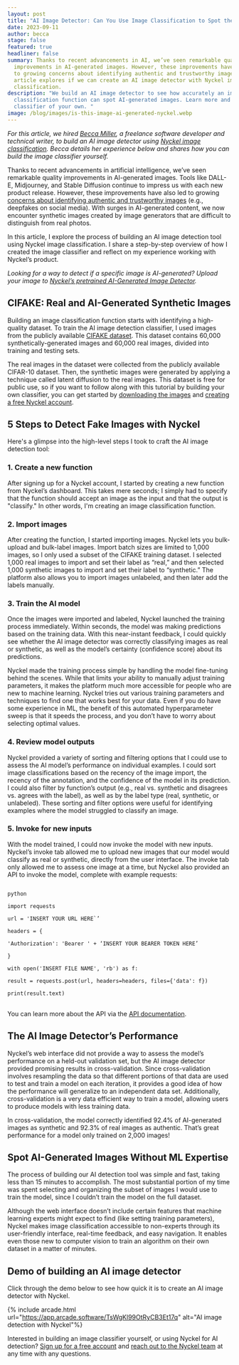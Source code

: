 ```yaml
---
layout: post
title: "AI Image Detector: Can You Use Image Classification to Spot the Fakes?"
date: 2023-09-11
author: becca
stage: false
featured: true
headliner: false
summary: Thanks to recent advancements in AI, we’ve seen remarkable quality
  improvements in AI-generated images. However, these improvements have also led
  to growing concerns about identifying authentic and trustworthy images. This
  article explores if we can create an AI image detector with Nyckel image
  classification.
description: "We build an AI image detector to see how accurately an image
  classification function can spot AI-generated images. Learn more and build a
  classifier of your own. "
image: /blog/images/is-this-image-ai-generated-nyckel.webp
---
```

*For this article, we hired [Becca Miller](https://www.linkedin.com/in/becca-miller-96a570b8/), a freelance software developer and technical writer, to build an AI image detector using [Nyckel image classification](https://www.nyckel.com/image-classification-api). Becca details her experience below and shares how you can build the image classifier yourself.*

Thanks to recent advancements in artificial intelligence, we’ve seen remarkable quality improvements in AI-generated images. Tools like DALL-E, Midjourney, and Stable Diffusion continue to impress us with each new product release. However, these improvements have also led to growing [concerns about identifying authentic and trustworthy images](https://www.nytimes.com/2023/04/08/business/media/ai-generated-images.html) (e.g., deepfakes on social media). With surges in AI-generated content, we now encounter synthetic images created by image generators that are difficult to distinguish from real photos.

In this article, I explore the process of building an AI image detection tool using Nyckel image classification. I share a step-by-step overview of how I created the image classifier and reflect on my experience working with Nyckel’s product.

*Looking for a way to detect if a specific image is AI-generated? Upload your image to [Nyckel’s pretrained AI-Generated Image Detector](https://www.nyckel.com/public-functions/ai-generated-images-image-classifier).*

## CIFAKE: Real and AI-Generated Synthetic Images

Building an image classification function starts with identifying a high-quality dataset. To train the AI image detection classifier, I used images from the publicly available [CIFAKE dataset](https://www.kaggle.com/datasets/birdy654/cifake-real-and-ai-generated-synthetic-images). This dataset contains 60,000 synthetically-generated images and 60,000 real images, divided into training and testing sets. 

The real images in the dataset were collected from the publicly available CIFAR-10 dataset. Then, the synthetic images were generated by applying a technique called latent diffusion to the real images. This dataset is free for public use, so if you want to follow along with this tutorial by building your own classifier, you can get started by [downloading the images](https://www.kaggle.com/datasets/birdy654/cifake-real-and-ai-generated-synthetic-images) and [creating a free Nyckel account](https://www.nyckel.com/console).

## 5 Steps to Detect Fake Images with Nyckel

Here's a glimpse into the high-level steps I took to craft the AI image detection tool:

### 1. Create a new function

After signing up for a Nyckel account, I started by creating a new function from Nyckel’s dashboard. This takes mere seconds; I simply had to specify that the function should accept an image as the input and that the output is "classify." In other words, I'm creating an image classification function.

### 2. Import images

After creating the function, I started importing images. Nyckel lets you bulk-upload and bulk-label images. Import batch sizes are limited to 1,000 images, so I only used a subset of the CIFAKE training dataset. I selected 1,000 real images to import and set their label as “real,” and then selected 1,000 synthetic images to import and set their label to “synthetic.” The platform also allows you to import images unlabeled, and then later add the labels manually.

### 3. Train the AI model

Once the images were imported and labeled, Nyckel launched the training process immediately. Within seconds, the model was making predictions based on the training data. With this near-instant feedback, I could quickly see whether the AI image detector was correctly classifying images as real or synthetic, as well as the model’s certainty (confidence score) about its predictions.

Nyckel made the training process simple by handling the model fine-tuning behind the scenes. While that limits your ability to manually adjust training parameters, it makes the platform much more accessible for people who are new to machine learning. Nyckel tries out various training parameters and techniques to find one that works best for your data. Even if you do have some experience in ML, the benefit of this automated hyperparameter sweep is that it speeds the process, and you don’t have to worry about selecting optimal values.

### 4﻿. Review model outputs

Nyckel provided a variety of sorting and filtering options that I could use to assess the AI model’s performance on individual examples. I could sort image classifications based on the recency of the image import, the recency of the annotation, and the confidence of the model in its prediction. I could also filter by function’s output (e.g., real vs. synthetic and disagrees vs. agrees with the label), as well as by the label type (real, synthetic, or unlabeled). These sorting and filter options were useful for identifying examples where the model struggled to classify an image.

### 5﻿. Invoke for new inputs

With the model trained, I could now invoke the model with new inputs. Nyckel’s invoke tab allowed me to upload new images that our model would classify as real or synthetic, directly from the user interface. The invoke tab only allowed me to assess one image at a time, but Nyckel also provided an API to invoke the model, complete with example requests:

<pre class="code-box">
<code id="codeSnippet">
python

import requests

url = 'INSERT YOUR URL HERE`’

headers = {

'Authorization': 'Bearer ' + ‘INSERT YOUR BEARER TOKEN HERE’

}

with open('INSERT FILE NAME', 'rb') as f:

result = requests.post(url, headers=headers, files={'data': f})

print(result.text)
</code>
</pre>

You can learn more about the API via the [API documentation](https://www.nyckel.com/docs).

## The AI Image Detector’s Performance

Nyckel’s web interface did not provide a way to assess the model’s performance on a held-out validation set, but the AI image detector provided promising results in cross-validation. Since cross-validation involves resampling the data so that different portions of that data are used to test and train a model on each iteration, it provides a good idea of how the performance will generalize to an independent data set. Additionally, cross-validation is a very data efficient way to train a model, allowing users to produce models with less training data.

In cross-validation, the model correctly identified 92.4% of AI-generated images as synthetic and 92.3% of real images as authentic. That’s great performance for a model only trained on 2,000 images!

## Spot AI-Generated Images Without ML Expertise 

The process of building our AI detection tool was simple and fast, taking less than 15 minutes to accomplish. The most substantial portion of my time was spent selecting and organizing the subset of images I would use to train the model, since I couldn’t train the model on the full dataset. 

Although the web interface doesn’t include certain features that machine learning experts might expect to find (like setting training parameters), Nyckel makes image classification accessible to non-experts through its user-friendly interface, real-time feedback, and easy navigation. It enables even those new to computer vision to train an algorithm on their own dataset in a matter of minutes.

## Demo of building an AI image detector
Click through the demo below to see how quick it is to create an AI image detector with Nyckel.

{% include arcade.html url="https://app.arcade.software/TsWgKl99OtRyCB3Et17q" alt="AI image detection with Nyckel"%}

Interested in building an image classifier yourself, or using Nyckel for AI detection? [Sign up for a free account](https://www.nyckel.com/console) and [reach out to the Nyckel team](mailto:feedback@nyckel.com) at any time with any questions.